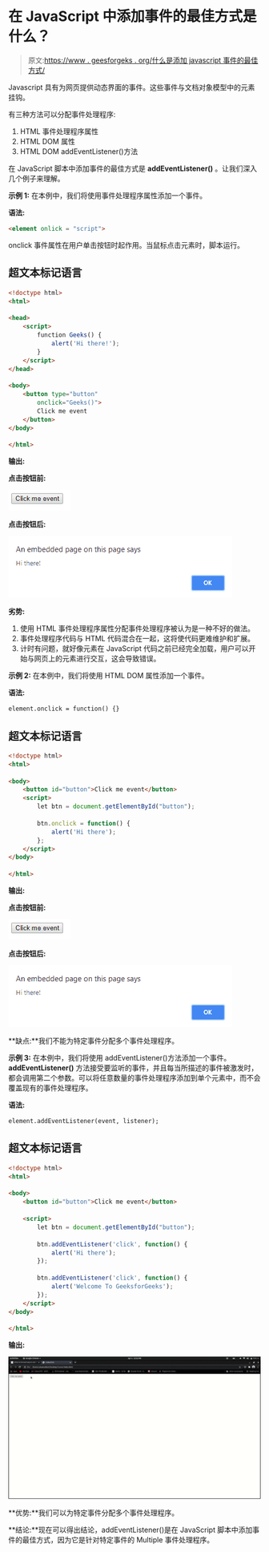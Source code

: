 # 在 JavaScript 中添加事件的最佳方式是什么？

> 原文:[https://www . geesforgeks . org/什么是添加 javascript 事件的最佳方式/](https://www.geeksforgeeks.org/what-is-the-best-way-to-add-an-event-in-javascript/)

Javascript 具有为网页提供动态界面的事件。这些事件与文档对象模型中的元素挂钩。

有三种方法可以分配事件处理程序:

1.  HTML 事件处理程序属性
2.  HTML DOM 属性
3.  HTML DOM addEventListener()方法

在 JavaScript 脚本中添加事件的最佳方式是 **addEventListener()** 。让我们深入几个例子来理解。

**示例 1:** 在本例中，我们将使用事件处理程序属性添加一个事件。

**语法:**

```html
<element onlick = "script">
```

onclick 事件属性在用户单击按钮时起作用。当鼠标点击元素时，脚本运行。

## 超文本标记语言

```html
<!doctype html>
<html>

<head>
    <script>
        function Geeks() {
            alert('Hi there!');
        }
    </script>
</head>

<body>
    <button type="button"
        onclick="Geeks()">
        Click me event
    </button>
</body>

</html>
```

**输出:**

**点击按钮前:**

![](img/a57e5d0bba4ed3956876b4cd487604ae.png)

**点击按钮后:**

![](img/182455a3ca84227bfae2f551856efe25.png)

**劣势:**

1.  使用 HTML 事件处理程序属性分配事件处理程序被认为是一种不好的做法。
2.  事件处理程序代码与 HTML 代码混合在一起，这将使代码更难维护和扩展。
3.  计时有问题，就好像元素在 JavaScript 代码之前已经完全加载，用户可以开始与网页上的元素进行交互，这会导致错误。

**示例 2:** 在本例中，我们将使用 HTML DOM 属性添加一个事件。

**语法:**

```html
element.onclick = function() {}
```

## 超文本标记语言

```html
<!doctype html>
<html>

<body>
    <button id="button">Click me event</button>
    <script>
        let btn = document.getElementById("button");

        btn.onclick = function() {
            alert('Hi there');
        };
    </script>
</body>

</html>
```

**输出:**

**点击按钮前:**

![](img/a57e5d0bba4ed3956876b4cd487604ae.png)

**点击按钮后:**

![](img/182455a3ca84227bfae2f551856efe25.png)

**缺点:**我们不能为特定事件分配多个事件处理程序。

**示例 3:** 在本例中，我们将使用 addEventListener()方法添加一个事件。 **addEventListener()** 方法接受要监听的事件，并且每当所描述的事件被激发时，都会调用第二个参数。可以将任意数量的事件处理程序添加到单个元素中，而不会覆盖现有的事件处理程序。

**语法:**

```html
element.addEventListener(event, listener);
```

## 超文本标记语言

```html
<!doctype html>
<html>

<body>
    <button id="button">Click me event</button>

    <script>
        let btn = document.getElementById("button");

        btn.addEventListener('click', function() {
            alert('Hi there');
        });

        btn.addEventListener('click', function() {
            alert('Welcome To GeeksforGeeks');
        });
    </script>
</body>

</html>
```

**输出:**

![](img/1f9c1a31996dd254cdeca8280517fff8.png)

**优势:**我们可以为特定事件分配多个事件处理程序。

**结论:**现在可以得出结论，addEventListener()是在 JavaScript 脚本中添加事件的最佳方式，因为它是针对特定事件的 Multiple 事件处理程序。